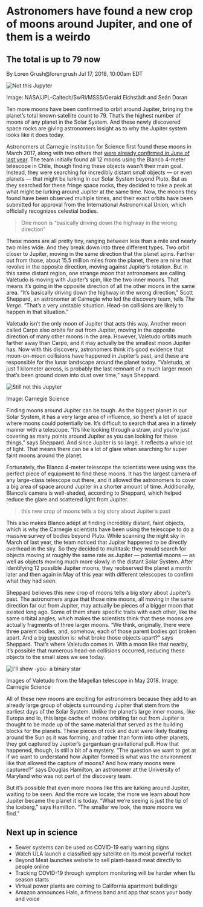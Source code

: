 # Astronomers have found a new crop of moons around Jupiter, and one of them is a weirdo
## The total is up to 79 now

By Loren Grush@lorengrush 
Jul 17, 2018, 10:00am EDT

![Not this Jupyter](https://cdn.vox-cdn.com/thumbor/eBmLl7XDS98FBhZyuZQYbaRMACY=/0x0:800x600/1520x1013/filters:focal(342x218:470x346):format(webp)/cdn.vox-cdn.com/uploads/chorus_image/image/60393795/14_jupiter_carousel_1.0.jpg)

Image: NASA/JPL-Caltech/SwRI/MSSS/Gerald Eichstädt and Seán Doran

Ten more moons have been confirmed to orbit around Jupiter, bringing the planet’s total known satellite count to 79. That’s the highest number of moons of any planet in the Solar System. And these newly discovered space rocks are giving astronomers insight as to why the Jupiter system looks like it does today.

Astronomers at Carnegie Institution for Science first found these moons in March 2017, along with two others that [were already confirmed in June of last year](https://blogs.scientificamerican.com/life-unbounded/jupiter-now-has-69-moons/). The team initially found all 12 moons using the Blanco 4-meter telescope in Chile, though finding these objects wasn’t their main goal. Instead, they were searching for incredibly distant small objects — or even planets — that might be lurking in our Solar System beyond Pluto. But as they searched for these fringe space rocks, they decided to take a peek at what might be lurking around Jupiter at the same time. Now, the moons they found have been observed multiple times, and their exact orbits have been submitted for approval from the International Astronomical Union, which officially recognizes celestial bodies.

> One moon is “basically driving down the highway in the wrong direction”

These moons are all pretty tiny, ranging between less than a mile and nearly two miles wide. And they break down into three different types. Two orbit closer to Jupiter, moving in the same direction that the planet spins. Farther out from those, about 15.5 million miles from the planet, there are nine that revolve in the opposite direction, moving against Jupiter’s rotation. But in this same distant region, one strange moon that astronomers are calling Valetudo is moving with Jupiter’s spin, like the two inner moons. That means it’s going in the opposite direction of all the other moons in the same area. “It’s basically driving down the highway in the wrong direction,” Scott Sheppard, an astronomer at Carnegie who led the discovery team, tells _The Verge_. “That’s a very unstable situation. Head-on collisions are likely to happen in that situation.”

Valetudo isn’t the only moon of Jupiter that acts this way. Another moon called Carpo also orbits far out from Jupiter, moving in the opposite direction of many other moons in the area. However, Valetudo orbits much farther away than Carpo, and it may actually be the smallest moon Jupiter has. Now with this discovery, astronomers think it’s good evidence that moon-on-moon collisions have happened in Jupiter’s past, and these are responsible for the lunar landscape around the planet today. “Valetudo, at just 1 kilometer across, is probably the last remnant of a much larger moon that’s been ground down into dust over time,” says Sheppard.

![Still not this Jupyter](https://cdn.vox-cdn.com/thumbor/-19QLS9zfFLBOvhkjESAYNlbkjg=/0x0:1706x1066/1320x0/filters:focal(0x0:1706x1066):format(webp):no_upscale()/cdn.vox-cdn.com/uploads/chorus_asset/file/11701837/image002.png)

Image: Carnegie Science

Finding moons around Jupiter can be tough. As the biggest planet in our Solar System, it has a very large area of influence, so there’s a lot of space where moons could potentially be. It’s difficult to search that area in a timely manner with a telescope. “It’s like looking through a straw, and you’re just covering as many points around Jupiter as you can looking for these things,” says Sheppard. And since Jupiter is so large, it reflects a whole lot of light. That means there can be a lot of glare when searching for super faint moons around the planet.

Fortunately, the Blanco 4-meter telescope the scientists were using was the perfect piece of equipment to find these moons. It has the largest camera of any large-class telescope out there, and it allowed the astronomers to cover a big area of space around Jupiter in a shorter amount of time. Additionally, Blanco’s camera is well-shaded, according to Sheppard, which helped reduce the glare and scattered light from Jupiter.

> this new crop of moons tells a big story about Jupiter’s past

This also makes Blanco adept at finding incredibly distant, faint objects, which is why the Carnegie scientists have been using the telescope to do a massive survey of bodies beyond Pluto. While scanning the night sky in March of last year, the team noticed that Jupiter happened to be directly overhead in the sky. So they decided to multitask: they would search for objects moving at roughly the same rate as Jupiter — potential moons — as well as objects moving much more slowly in the distant Solar System. After identifying 12 possible Jupiter moons, they reobserved the planet a month later and then again in May of this year with different telescopes to confirm what they had seen.

Sheppard believes this new crop of moons tells a big story about Jupiter’s past. The astronomers argue that those nine moons, all moving in the same direction far out from Jupiter, may actually be pieces of a bigger moon that existed long ago. Some of them share specific traits with each other, like the same orbital angles, which makes the scientists think that these moons are actually fragments of three larger moons. “We think, originally, there were three parent bodies, and, somehow, each of those parent bodies got broken apart. And a big question is: what broke those objects apart?” says Sheppard. That’s where Valetudo comes in. With a moon like that nearby, it’s possible that numerous head-on collisions occurred, reducing these objects to the small sizes we see today.

![I'll show -you- a binary star](https://cdn.vox-cdn.com/thumbor/uuteInK6hRD9bZX8xcaxdL4sX0M=/0x0:298x366/1320x0/filters:focal(0x0:298x366):format(webp):no_upscale()/cdn.vox-cdn.com/uploads/chorus_asset/file/11701955/Jupiter_Moons_Recovery.png)

Images of Valetudo from the Magellan telescope in May 2018. 
Image: Carnegie Science

All of these new moons are exciting for astronomers because they add to an already large group of objects surrounding Jupiter that stem from the earliest days of the Solar System. Unlike the planet’s large inner moons, like Europa and Io, this large cache of moons orbiting far out from Jupiter is thought to be made up of the same material that served as the building blocks for the planets. These pieces of rock and dust were likely floating around the Sun as it was forming, and rather than form into other planets, they got captured by Jupiter’s gargantuan gravitational pull. How that happened, though, is still a bit of a mystery. “The question we want to get at if we want to understand how Jupiter formed is what was the environment like that allowed the capture of moons? And how many moons were captured?” says Douglas Hamilton, an astronomer at the University of Maryland who was not part of the discovery team.

But it’s possible that even more moons like this are lurking around Jupiter, waiting to be seen. And the more we locate, the more we learn about how Jupiter became the planet it is today. “What we’re seeing is just the tip of the iceberg,” says Hamilton. “The smaller we look, the more moons we find.”

## Next up in science

* Sewer systems can be used as COVID-19 early warning signs
* Watch ULA launch a classified spy satellite on its most powerful rocket
* Beyond Meat launches website to sell plant-based meat directly to people online
* Tracking COVID-19 through symptom monitoring will be harder when flu season starts
* Virtual power plants are coming to California apartment buildings
* Amazon announces Halo, a fitness band and app that scans your body and voice 